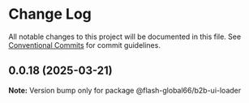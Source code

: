 # Change Log

All notable changes to this project will be documented in this file.
See [Conventional Commits](https://conventionalcommits.org) for commit guidelines.

## 0.0.18 (2025-03-21)

**Note:** Version bump only for package @flash-global66/b2b-ui-loader
